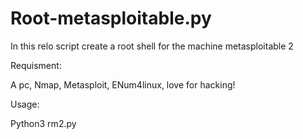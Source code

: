 # Root-metasploitable.py
In this relo script create a root shell  for the machine metasploitable 2

Requisment:

A pc, Nmap, Metasploit, ENum4linux, love for hacking!


Usage:

Python3 rm2.py
